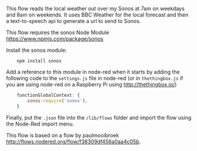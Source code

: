 This flow reads the local weather out over my Sonos at 7am on weekdays and 8am on weekends. It uses BBC Weather for the local forecast and then a text-to-speech api to generate a url to send to Sonos.

This flow requires the sonos Node Module https://www.npmjs.com/package/sonos

Install the sonos module:

```
	npm install sonos
```

Add a reference to this module in node-red when it starts by adding the following code to the `settings.js` file in node-red (or in `thethingbox.js` if you are using node-red on a Raspberry Pi using http://thethingbox.io/)

```javascript
    functionGlobalContext: {
        sonos:require('sonos'),
    }
```

Finally, put the `.json` file into the `/lib/flows` folder and import the flow using the Node-Red import menu.

This flow is based on a flow by paulmooibroek http://flows.nodered.org/flow/f38309df456a0aa4c05b.

